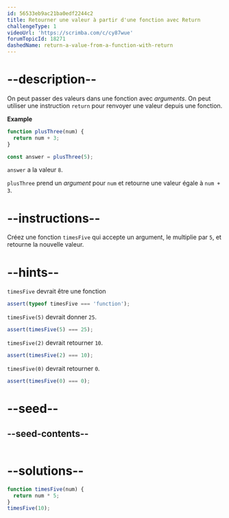 ```yaml
---
id: 56533eb9ac21ba0edf2244c2
title: Retourner une valeur à partir d'une fonction avec Return
challengeType: 1
videoUrl: 'https://scrimba.com/c/cy87wue'
forumTopicId: 18271
dashedName: return-a-value-from-a-function-with-return
---
```


# --description--

On peut passer des valeurs dans une fonction avec <dfn>arguments</dfn>. On peut utiliser une instruction `return` pour renvoyer une valeur depuis une fonction.

**Example**

```js
function plusThree(num) {
  return num + 3;
}

const answer = plusThree(5);
```

`answer` a la valeur `8`.

`plusThree` prend un <dfn>argument</dfn> pour `num` et retourne une valeur égale à `num + 3`.

# --instructions--

Créez une fonction `timesFive` qui accepte un argument, le multiplie par `5`, et retourne la nouvelle valeur.

# --hints--

`timesFive` devrait être une fonction

```js
assert(typeof timesFive === 'function');
```

`timesFive(5)` devrait donner `25`.

```js
assert(timesFive(5) === 25);
```

`timesFive(2)` devrait retourner `10`.

```js
assert(timesFive(2) === 10);
```

`timesFive(0)` devrait retourner `0`.

```js
assert(timesFive(0) === 0);
```

# --seed--

## --seed-contents--

```js

```

# --solutions--

```js
function timesFive(num) {
  return num * 5;
}
timesFive(10);
```
